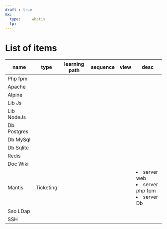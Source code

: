 ```yaml
---
draft : true
mx:  
  type:     whatis
  lp:
---
```



# List of items

|name|type|learning path|sequence|view|desc|
|-|-|-|-|-|-|
|Php fpm|
|Apache|
|Alpine|
|Lib Js|
|Lib NodeJs|
|Db Postgres|
|Db MySql|
|Db Sqlite|
|Redis|
|Doc Wiki|
|Mantis|Ticketing||||<li>server web</li><li>server php fpm</li><li>server Db</li>
|Sso LDap|
|SSH|

